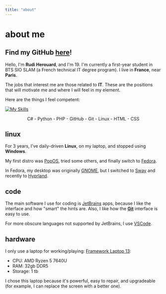 ```yaml
---
title: "about"
---
```


# about me

## Find my GitHub [here](https://github.com/Rudicito)!

Hello, I'm **Rudi Herouard**, and I'm 19. I'm currently a first-year student in BTS SIO SLAM (a French technical IT degree program). I live in **France**, near **Paris**.

The jobs that interest me are those related to **IT**. These are the positions that will motivate me and where I will feel in my element.

Here are the things I feel competent:

[![My Skills](https://skillicons.dev/icons?i=cs,py,php,github,git,linux,html,css&theme=dark)](https://skillicons.dev)

<p style="text-align:center">
    C# - Python - PHP - GitHub - Git - Linux - HTML - CSS
</p>

## linux
For 3 years, I've daily-driven **Linux**, on my laptop, and stopped using **Windows**.

My first distro was [PopOS](https://system76.com/pop/), tried some others, and finally switch to [Fedora](https://fedoraproject.org/).

In Fedora, my desktop was originally [GNOME](https://www.gnome.org/), but I switched to [Sway](https://swaywm.org/) and recently to [Hyprland](https://hypr.land/).

## code
The main software I use for coding is [JetBrains](https://www.jetbrains.com/) apps, because I like the interface and how "smart" the hints are. Also, I like how the **[Git](https://git-scm.com/)** interface is easy to use.

For more obscure languages not supported by JetBrains, I use [VSCode](https://code.visualstudio.com/).

## hardware
I only use a laptop for working/playing: [Framework Laptop 13](https://frame.work/laptop13):
- CPU: AMD Ryzen 5 7640U
- RAM: 32gb DDR5
- Storage: 1 tb

I chose this laptop because it's powerful, easy to repair, and upgradeable (for example, I can replace the screen with a better one).